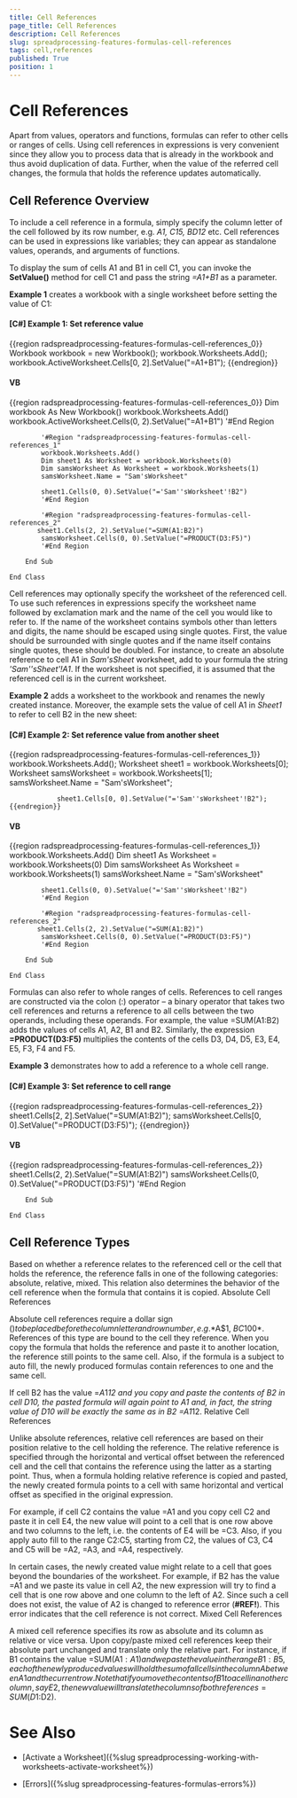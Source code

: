 ```yaml
---
title: Cell References
page_title: Cell References
description: Cell References
slug: spreadprocessing-features-formulas-cell-references
tags: cell,references
published: True
position: 1
---
```


# Cell References



Apart from values, operators and functions, formulas can refer to other cells or ranges of cells. Using cell references in expressions is very convenient since they allow you to process data that is already in the workbook and thus avoid duplication of data. Further, when the value of the referred cell changes, the formula that holds the reference updates automatically.
      

## Cell Reference Overview

To include a cell reference in a formula, simply specify the column letter of the cell followed by its row number, e.g. *A1, C15, BD12* etc. Cell references can be used in expressions like variables; they can appear as standalone values, operands, and arguments of functions.
        

To display the sum of cells A1 and B1 in cell C1, you can invoke the __SetValue()__ method for cell C1 and pass the string *=A1+B1* as a parameter.
        

__Example 1__ creates a workbook with a single worksheet before setting the value of C1:
        

#### __[C#] Example 1: Set reference value__

{{region radspreadprocessing-features-formulas-cell-references_0}}
	            Workbook workbook = new Workbook();
	            workbook.Worksheets.Add();
	            workbook.ActiveWorksheet.Cells[0, 2].SetValue("=A1+B1");
	{{endregion}}



#### __VB__

{{region radspreadprocessing-features-formulas-cell-references_0}}
	        Dim workbook As New Workbook()
	        workbook.Worksheets.Add()
	        workbook.ActiveWorksheet.Cells(0, 2).SetValue("=A1+B1")
	        '#End Region
	
	        '#Region "radspreadprocessing-features-formulas-cell-references_1"
	        workbook.Worksheets.Add()
	        Dim sheet1 As Worksheet = workbook.Worksheets(0)
	        Dim samsWorksheet As Worksheet = workbook.Worksheets(1)
	        samsWorksheet.Name = "Sam'sWorksheet"
	
	        sheet1.Cells(0, 0).SetValue("='Sam''sWorksheet'!B2")
	        '#End Region
	
	        '#Region "radspreadprocessing-features-formulas-cell-references_2"
	       sheet1.Cells(2, 2).SetValue("=SUM(A1:B2)")
	        samsWorksheet.Cells(0, 0).SetValue("=PRODUCT(D3:F5)")
	        '#End Region
	
	    End Sub
	
	End Class



Cell references may optionally specify the worksheet of the referenced cell. To use such references in expressions specify the worksheet name followed by exclamation mark and the name of the cell you would like to refer to. If the name of the worksheet contains symbols other than letters and digits, the name should be escaped using single quotes. First, the value should be surrounded with single quotes and if the name itself contains single quotes, these should be doubled. For instance, to create an absolute reference to cell A1 in *Sam'sSheet* worksheet, add to your formula the string *'Sam''sSheet'!A1*. If the worksheet is not specified, it is assumed that the referenced cell is in the current worksheet.
        

__Example 2__ adds a worksheet to the workbook and renames the newly created instance. Moreover, the example sets the value of cell A1 in *Sheet1* to refer to cell B2 in the new sheet:
        

#### __[C#] Example 2: Set reference value from another sheet__

{{region radspreadprocessing-features-formulas-cell-references_1}}
	            workbook.Worksheets.Add();
	            Worksheet sheet1 = workbook.Worksheets[0];
	            Worksheet samsWorksheet = workbook.Worksheets[1];
	            samsWorksheet.Name = "Sam'sWorksheet";
	
	            sheet1.Cells[0, 0].SetValue("='Sam''sWorksheet'!B2");
	{{endregion}}



#### __VB__

{{region radspreadprocessing-features-formulas-cell-references_1}}
	        workbook.Worksheets.Add()
	        Dim sheet1 As Worksheet = workbook.Worksheets(0)
	        Dim samsWorksheet As Worksheet = workbook.Worksheets(1)
	        samsWorksheet.Name = "Sam'sWorksheet"
	
	        sheet1.Cells(0, 0).SetValue("='Sam''sWorksheet'!B2")
	        '#End Region
	
	        '#Region "radspreadprocessing-features-formulas-cell-references_2"
	       sheet1.Cells(2, 2).SetValue("=SUM(A1:B2)")
	        samsWorksheet.Cells(0, 0).SetValue("=PRODUCT(D3:F5)")
	        '#End Region
	
	    End Sub
	
	End Class



Formulas can also refer to whole ranges of cells. References to cell ranges are constructed via the colon (:) operator – a binary operator that takes two cell references and returns a reference to all cells between the two operands, including these operands. For example, the value =SUM(A1:B2) adds the values of cells A1, A2, B1 and B2. Similarly, the expression __=PRODUCT(D3:F5)__ multiplies the contents of the cells D3, D4, D5, E3, E4, E5, F3, F4 and F5.
        

__Example 3__ demonstrates how to add a reference to a whole cell range.
        

#### __[C#] Example 3: Set reference to cell range__

{{region radspreadprocessing-features-formulas-cell-references_2}}
	            sheet1.Cells[2, 2].SetValue("=SUM(A1:B2)");
	            samsWorksheet.Cells[0, 0].SetValue("=PRODUCT(D3:F5)");
	{{endregion}}



#### __VB__

{{region radspreadprocessing-features-formulas-cell-references_2}}
	       sheet1.Cells(2, 2).SetValue("=SUM(A1:B2)")
	        samsWorksheet.Cells(0, 0).SetValue("=PRODUCT(D3:F5)")
	        '#End Region
	
	    End Sub
	
	End Class



## Cell Reference Types

Based on whether a reference relates to the referenced cell or the cell that holds the reference, the reference falls in one of the following categories: absolute, relative, mixed. This relation also determines the behavior of the cell reference when the formula that contains it is copied.
        Absolute Cell References

Absolute cell references require a dollar sign ($) to be placed before the column letter and row number, e.g. *$A$1, $BC$100*. References of this type are bound to the cell they reference. When you copy the formula that holds the reference and paste it to another location, the reference still points to the same cell. Also, if the formula is a subject to auto fill, the newly produced formulas contain references to one and the same cell.
            

If cell B2 has the value =$A$1*12 and you copy and paste the contents of B2 in cell D10, the pasted formula will again point to A1 and, in fact, the string value of D10 will be exactly the same as in B2 =$A$1*12.
            Relative Cell References

Unlike absolute references, relative cell references are based on their position relative to the cell holding the reference. The relative reference is specified through the horizontal and vertical offset between the referenced cell and the cell that contains the reference using the latter as a starting point. Thus, when a formula holding relative reference is copied and pasted, the newly created formula points to a cell with same horizontal and vertical offset as specified in the original expression.
            

For example, if cell C2 contains the value =A1 and you copy cell C2 and paste it in cell E4, the new value will point to a cell that is one row above and two columns to the left, i.e. the contents of E4 will be =C3. Also, if you apply auto fill to the range C2:C5, starting from C2, the values of C3, C4 and C5 will be =A2, =A3, and =A4, respectively.
            

In certain cases, the newly created value might relate to a cell that goes beyond the boundaries of the worksheet. For example, if B2 has the value =A1 and we paste its value in cell A2, the new expression will try to find a cell that is one row above and one column to the left of A2. Since such a cell does not exist, the value of A2 is changed to reference error (__#REF!__). This error indicates that the cell reference is not correct.
            Mixed Cell References

A mixed cell reference specifies its row as absolute and its column as relative or vice versa. Upon copy/paste mixed cell references keep their absolute part unchanged and translate only the relative part. For instance, if B1 contains the value =SUM(A$1:A1) and we paste the value in the range B1:B5, each of the newly produced values will hold the sum of all cells in the column A between A1 and the current row. Note that if you move the contents of B1 to a cell in another column, say E2, the new value will translate the columns of both references =SUM(D$1:D2).
            

# See Also

 * [Activate a Worksheet]({%slug spreadprocessing-working-with-worksheets-activate-worksheet%})

 * [Errors]({%slug spreadprocessing-features-formulas-errors%})

